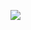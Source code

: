 <html>
  <body>
    <P> <img src="https://tenor.com/voNXT51QjCb.gif" widh=300> </P>
  </body>
</html>

